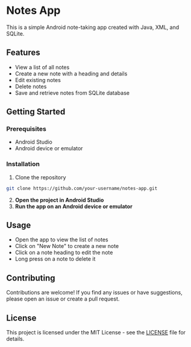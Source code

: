 # Notes App

This is a simple Android note-taking app created with Java, XML, and SQLite.

## Features

- View a list of all notes
- Create a new note with a heading and details
- Edit existing notes
- Delete notes
- Save and retrieve notes from SQLite database

## Getting Started

### Prerequisites

- Android Studio
- Android device or emulator

### Installation

1. Clone the repository

```bash
git clone https://github.com/your-username/notes-app.git
```
2. **Open the project in Android Studio**
3. **Run the app on an Android device or emulator**

## Usage

- Open the app to view the list of notes
- Click on "New Note" to create a new note
- Click on a note heading to edit the note
- Long press on a note to delete it

## Contributing

Contributions are welcome! If you find any issues or have suggestions, please open an issue or create a pull request.

## License

This project is licensed under the MIT License - see the [LICENSE](LICENSE) file for details.
